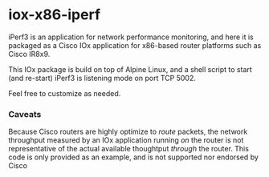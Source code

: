 # iox-x86-iperf

iPerf3 is an application for network performance monitoring, and here it is packaged as a Cisco IOx application for x86-based router platforms such as Cisco IR8x9.

This IOx package is build on top of Alpine Linux, and a shell script to start (and re-start) iPerf3 is listening mode on port TCP 5002.

Feel free to customize as needed.

### Caveats

Because Cisco routers are highly optimize to _route_ packets, the network throughput measured by an IOx application running _on_ the router is not representative of the actual available thoughtput _through_ the router. This code is only provided as an example, and is not supported nor endorsed by Cisco
